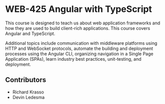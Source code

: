 # WEB-425 Angular with TypeScript
This course is designed to teach us about web application frameworks and how they are used to build client-rich applications. This course covers Angular and TypeScript.

Additional topics include communication with middleware platforms using HTTP and WebSocket protocols, automate the building and deployment processes using the Angular CLI, organizing navigation in a Single Page Application (SPAs), learn industry best practices, unit-testing, and deployment.

## Contributors
- Richard Krasso
- Devin Ledesma